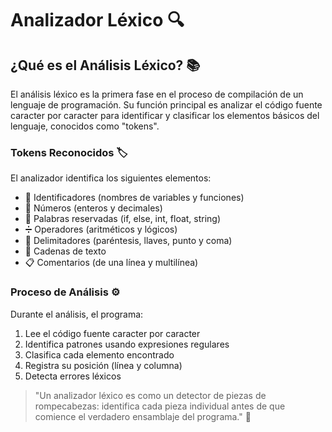 # Analizador Léxico 🔍

## ¿Qué es el Análisis Léxico? 📚

El análisis léxico es la primera fase en el proceso de compilación de un lenguaje de programación. Su función principal es analizar el código fuente caracter por caracter para identificar y clasificar los elementos básicos del lenguaje, conocidos como "tokens".

### Tokens Reconocidos 🏷️

El analizador identifica los siguientes elementos:

- 📝 Identificadores (nombres de variables y funciones)
- 🔢 Números (enteros y decimales)
- 🔑 Palabras reservadas (if, else, int, float, string)
- ➗ Operadores (aritméticos y lógicos)
- 📏 Delimitadores (paréntesis, llaves, punto y coma)
- 💬 Cadenas de texto
- 📋 Comentarios (de una línea y multilínea)

### Proceso de Análisis ⚙️

Durante el análisis, el programa:
1. Lee el código fuente caracter por caracter
2. Identifica patrones usando expresiones regulares
3. Clasifica cada elemento encontrado
4. Registra su posición (línea y columna)
5. Detecta errores léxicos

> "Un analizador léxico es como un detector de piezas de rompecabezas: identifica cada pieza individual antes de que comience el verdadero ensamblaje del programa." 🧩